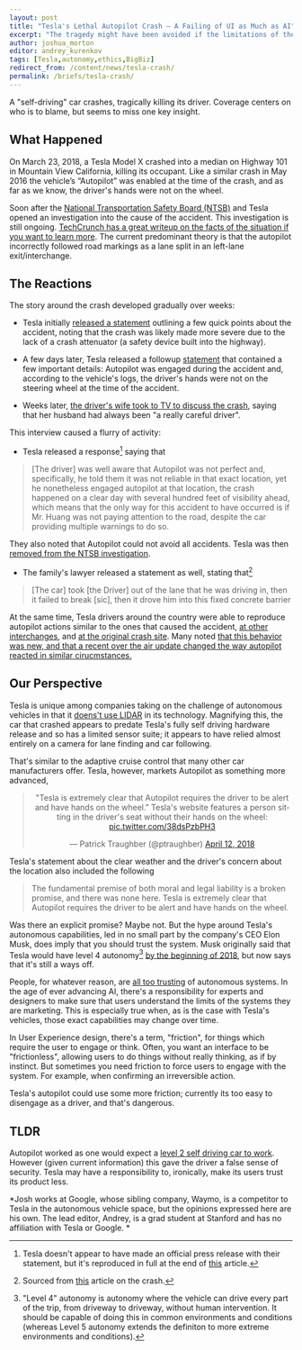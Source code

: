 ```yaml
---
layout: post
title: "Tesla's Lethal Autopilot Crash — A Failing of UI as Much as AI"
excerpt: "The tragedy might have been avoided if the limitations of the Autopilot were communicated more clearly"
author: joshua_morton
editor: andrey_kurenkov
tags: [Tesla,autonomy,ethics,BigBiz]
redirect_from: /content/news/tesla-crash/
permalink: /briefs/tesla-crash/
---
```


A "self-driving" car crashes, tragically killing its driver. 
Coverage centers on who is to blame, but seems to
miss one key insight.

## What Happened

On March 23, 2018, a Tesla Model X crashed into a median on Highway 101 in
Mountain View California, killing its occupant. Like a similar crash in May 2016
the vehicle’s “Autopilot” was enabled at the time of the crash, and as far as we
know, the driver's hands were not on the wheel.

Soon after the [National Transportation Safety Board
 (NTSB)](https://www.ntsb.gov/Pages/default.aspx) and Tesla opened an investigation into the cause of the
accident. This investigation is still ongoing. [TechCrunch has a great
writeup on the facts of the situation if you want to learn
more](https://techcrunch.com/story/tesla-model-x-fatal-crash-investigation/). 
The current predominant theory is that the autopilot incorrectly followed road markings as a
lane split in an left-lane exit/interchange.

## The Reactions

The story around the crash developed gradually over weeks:

* Tesla initially [released a
  statement](https://www.tesla.com/blog/what-we-know-about-last-weeks-accident)
  outlining a few quick points about the accident, noting that the crash was
  likely made more severe due to the lack of a crash attenuator (a safety device
  built into the highway).

* A few days later, Tesla released a followup
  [statement](https://www.tesla.com/blog/update-last-week%E2%80%99s-accident)
  that contained a few important details: Autopilot was engaged during the
  accident and, according to the vehicle's logs, the driver's hands were not on
  the steering wheel at the time of the accident.

* Weeks later, [the driver's wife took to TV to discuss the
  crash](http://abcnews.go.com/US/wife-tesla-crash-victim-speaks-tragedy-happen-family/story?id=54392855),
  saying that her husband had always been "a really careful driver".

This interview caused a flurry of activity:

* Tesla released a response[^statement] saying that

> [The driver] was well aware that Autopilot was not perfect and, specifically,
> he told them it was not reliable in that exact location, yet he nonetheless
> engaged autopilot at that location, the crash happened on a clear day with
> several hundred feet of visibility ahead, which means that the only way for
> this accident to have occurred is if Mr. Huang was not paying attention to the
> road, despite the car providing multiple warnings to do so.

They also noted that Autopilot could not avoid all accidents. Tesla was then [removed from the NTSB
investigation](https://www.bloomberg.com/news/articles/2018-04-12/tesla-withdraws-from-ntsb-crash-probe-over-autopilot-data-flap).

* The family's lawyer released a statement as well, stating that[^transcription]

> [The car] took [the Driver] out of the lane that he was driving in, then it
> failed to break [sic], then it drove him into this fixed concrete barrier

At the same time, Tesla drivers around the country were able to reproduce
autopilot actions similar to the ones that caused the accident, [at other
interchanges](https://www.youtube.com/watch?v=6QCF8tVqM3I), and [at the original
crash site](https://www.youtube.com/watch?v=VVJSjeHDvfY). Many noted
[that this behavior was new, and that a recent over the air update changed the
way autopilot reacted in similar
cirucmstances.](https://www.reddit.com/r/teslamotors/comments/8a0jfh/autopilot_barrier_lust_201812/)

## Our Perspective

Tesla is unique among companies taking on the challenge of autonomous vehicles
in that it [doens't use
LIDAR](https://www.tesla.com/blog/all-tesla-cars-being-produced-now-have-full-self-driving-hardware)
in its technology. Magnifying this, the car that crashed appears to
predate Tesla's fully self driving hardware release and so has a limited sensor
suite; it appears to have relied almost entirely on a camera for lane finding and car
following.

That's similar to the adaptive cruise control that many other car manufacturers
offer. Tesla, however, markets Autopilot as something more advanced, 

<center>
<blockquote class="twitter-tweet" data-lang="en"><p lang="en"
dir="ltr">&quot;Tesla is extremely clear that Autopilot requires the driver to
be alert and have hands on the wheel.&quot; Tesla&#39;s website features a
person sitting in the driver&#39;s seat without their hands on the wheel: <a
href="https://t.co/38dsPzbPH3">pic.twitter.com/38dsPzbPH3</a></p>&mdash; Patrick
Traughber (@ptraughber) <a
href="https://twitter.com/ptraughber/status/984263154954743808?ref_src=twsrc%5Etfw">April
12, 2018</a></blockquote>
<script async src="https://platform.twitter.com/widgets.js" charset="utf-8"></script>
</center>

Tesla's statement about the clear weather and the driver's concern about the
location also included the following

> The fundamental premise of both moral and legal liability is a broken promise,
> and there was none here. Tesla is extremely clear that Autopilot requires the
> driver to be alert and have hands on the wheel.

Was there an explicit promise? Maybe not. But the hype around Tesla's autonomous
capabilities, led in no small part by the company's CEO Elon Musk, does imply
that you should trust the system. Musk originally said that Tesla would have
level 4 autonomy[^l4] [by the beginning of
2018](https://electrek.co/2017/12/08/elon-musk-tesla-self-driving-timeline/),
but now says that it's still a ways off. 

People, for whatever reason, are [all too
trusting](https://www.forbes.com/sites/kalevleetaru/2016/04/30/why-do-we-trust-gps-more-than-we-trust-ourselves/#656566b82c42)
of autonomous systems. In the age of ever advancing AI, there's a responsibility for
experts and designers to make sure that users understand the limits of the
systems they are marketing. This is especially true when, as is the case with
Tesla's vehicles, those exact capabilities may change over time.

In User Experience design, there's a term, "friction", for things which require
the user to engage or think. Often, you want an interface to be "frictionless",
allowing users to do things without really thinking, as if by instinct. But
sometimes you need friction to force users to engage with the system. For
example, when confirming an irreversible action.

Tesla's autopilot could use some more friction; currently its too easy to
disengage as a driver, and that's dangerous.

## TLDR

Autopilot worked as one would expect a [level 2 self driving car to
work](https://www.techrepublic.com/article/autonomous-driving-levels-0-to-5-understanding-the-differences/).
However (given current information) this gave the driver a false sense of
security. Tesla may have a responsibility to, ironically, make its users trust
its product less.

*Josh works at Google, whose sibling company, Waymo, is a competitor to Tesla in
the autonomous vehicle space, but the opinions expressed here are his own. 
The lead editor, Andrey, is a grad student at Stanford and has no affiliation with
Tesla or Google. *

[^statement]: Tesla doesn't appear to have made an official press release with their statement, but it's reproduced in full at the end of [this](http://abc7.com/automotive/tesla-issues-strongest-statement-yet-blaming-driver-for-deadly-crash/3332186/) article.
[^l4]: "Level 4" autonomy is autonomy where the vehicle can drive every part of the trip, from driveway to driveway, without human intervention. It should be capable of doing this in common environments and conditions (whereas Level 5 autonomy extends the definiton to more extreme environments and conditions).
[^transcription]: Sourced from [this](http://abcnews.go.com/US/wife-tesla-crash-victim-speaks-tragedy-happen-family/story?id=54392855) article on the crash.
